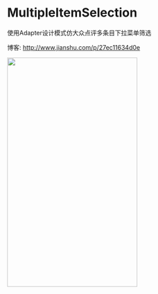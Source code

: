 # MultipleItemSelection
使用Adapter设计模式仿大众点评多条目下拉菜单筛选

博客: http://www.jianshu.com/p/27ec11634d0e
 
<img width="300" height="530" src="https://github.com/zkxok/MultipleItemSelection/blob/master/ScreenShot/GI88F.gif"/>
